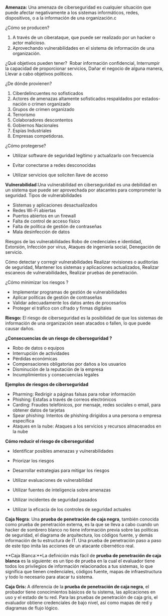 **Amenaza:** Una amenaza de ciberseguridad es cualquier situación que puede afectar negativamente a los sistemas informáticos, redes, dispositivos, o a la información de una organización.c

¿Cómo se producen? 
1. A través de un ciberataque, que puede ser realizado por un hacker o actor malicioso.
2.  Aprovechando vulnerabilidades en el sistema de información de una organización.

¿Qué objetivos pueden tener? 
Robar información confidencial, Interrumpir la capacidad de proporcionar servicios, Dañar el negocio de alguna manera, Llevar a cabo objetivos políticos.

¿De dónde provienen? 

1.  Ciberdelincuentes no sofisticados
2.  Actores de amenazas altamente sofisticados respaldados por estados-nación o crimen organizado
3. Grupos de crimen organizado
4.  Terrorismo
5.  Colaboradores descontentos
6.  Gobiernos Nacionales
7.  Espías Industriales
8.  Empresas competidoras.

¿Cómo protegerse? 

- Utilizar software de seguridad legítimo y actualizarlo con frecuencia

- Evitar conectarse a redes desconocidas

- Utilizar servicios que soliciten llave de acceso

**Vulnerabilidad**:Una vulnerabilidad en ciberseguridad es una debilidad en un sistema que puede ser aprovechada por atacantes para comprometer la seguridad.
Tipos de vulnerabilidades 
- Sistemas y aplicaciones desactualizados
- Redes Wi-Fi abiertas
- Puertos abiertos en un firewall
- Falta de control de acceso físico
- Falta de política de gestión de contraseñas
- Mala desinfección de datos

Riesgos de las vulnerabilidades Robo de credenciales e identidad, Extorsión, Infección por virus, Ataques de ingeniería social, Denegación de servicio. 

Cómo detectar y corregir vulnerabilidades Realizar revisiones o auditorías de seguridad, Mantener los sistemas y aplicaciones actualizados, Realizar escaneos de vulnerabilidades, Realizar pruebas de penetración.

¿Cómo minimizar los riesgos ?

- Implementar programas de gestión de vulnerabilidades
- Aplicar políticas de gestión de contraseñas
- Validar adecuadamente los datos antes de procesarlos
- Proteger el tráfico con cifrado y firmas digitales

**Riesgo:** El riesgo de ciberseguridad es la posibilidad de que los sistemas de información de una organización sean atacados o fallen, lo que puede causar daños.

**¿Consecuencias de un riesgo de ciberseguridad ?**
- Robo de datos o equipos
- Interrupción de actividades
- Pérdidas económicas
- Compensaciones obligatorias por daños a los usuarios
- Disminución de la reputación de la empresa
- Incumplimientos y consecuencias legales

**Ejemplos de riesgos de ciberseguridad**
- Pharming: Redirigir a páginas falsas para robar información 
- Phishing: Estafas a través de correos electrónicos 
- Carding: Fraudes telefónicos, por mensaje, redes sociales o email, para obtener datos de tarjetas 
- Spear phishing: Intentos de phishing dirigidos a una persona o empresa específica 
- Ataques en la nube: Ataques a los servicios y recursos almacenados en la nube

**Cómo reducir el riesgo de ciberseguridad** 

- Identificar posibles amenazas y vulnerabilidades

- Priorizar los riesgos

- Desarrollar estrategias para mitigar los riesgos

- Utilizar evaluaciones de vulnerabilidad

- Utilizar fuentes de inteligencia sobre amenazas

- Utilizar incidentes de seguridad pasados

- Utilizar la eficacia de los controles de seguridad actuales

**Caja Negra**: Una **prueba de penetración de caja negra**, también conocida como prueba de penetración externa, es la que se lleva a cabo cuando un hacker de sombrero blanco no tiene información previa sobre las políticas de seguridad, el diagrama de arquitectura, los códigos fuente, y demás información de tu estructura de IT. Una prueba de penetración paso a paso de este tipo imita las acciones de un atacante cibernético real.

**Caja Blanca:**La definición más fácil de **prueba de penetración de caja blanca** es la siguiente: es un tipo de prueba en la cual el evaluador tiene todos los privilegios de información relacionados a tus sistemas, lo que significa que tienen credenciales, códigos fuente, mapas de infraestructura y todo lo necesario para atacar tu sistema.

**Caja Gris:** A diferencia de la **prueba de penetración de caja negra**, el probador tiene conocimientos básicos de tu sistema, las aplicaciones en uso y el estado de tu red. Para las pruebas de penetración de caja gris, el evaluador obtiene credenciales de bajo nivel, así como mapas de red y diagramas de flujo lógico.
